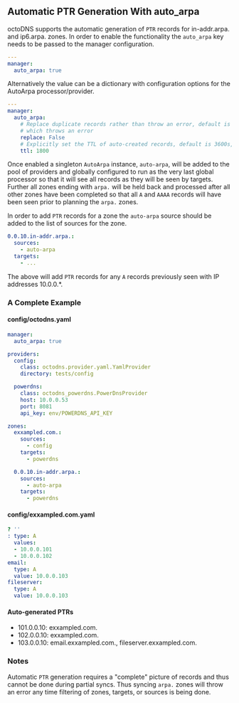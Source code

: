 ## Automatic PTR Generation With auto_arpa

octoDNS supports the automatic generation of `PTR` records for in-addr.arpa. and ip6.arpa. zones. In order to enable the functionality the `auto_arpa` key needs to be passed to the manager configuration.

```yaml
---
manager:
  auto_arpa: true
```

Alternatively the value can be a dictionary with configuration options for the AutoArpa processor/provider.

```yaml
---
manager:
  auto_arpa:
    # Replace duplicate records rather than throw an error, default is False
    # which throws an error
    replace: False
    # Explicitly set the TTL of auto-created records, default is 3600s, 1hr
    ttl: 1800
```

Once enabled a singleton `AutoArpa` instance, `auto-arpa`, will be added to the pool of providers and globally configured to run as the very last global processor so that it will see all records as they will be seen by targets. Further all zones ending with `arpa.` will be held back and processed after all other zones have been completed so that all `A` and `AAAA` records will have been seen prior to planning the `arpa.` zones. 

In order to add `PTR` records for a zone the `auto-arpa` source should be added to the list of sources for the zone.

```yaml
0.0.10.in-addr.arpa.:
  sources:
    - auto-arpa
  targets:
    - ...
```

The above will add `PTR` records for any `A` records previously seen with IP addresses 10.0.0.*.

### A Complete Example

#### config/octodns.yaml

```yaml
manager:
  auto_arpa: true

providers:
  config:
    class: octodns.provider.yaml.YamlProvider
    directory: tests/config

  powerdns:
    class: octodns_powerdns.PowerDnsProvider
    host: 10.0.0.53
    port: 8081
    api_key: env/POWERDNS_API_KEY

zones:
  exxampled.com.:
    sources:
      - config
    targets:
      - powerdns

  0.0.10.in-addr.arpa.:
    sources:
      - auto-arpa
    targets:
      - powerdns
```

#### config/exxampled.com.yaml

```yaml
? ''
: type: A
  values:
  - 10.0.0.101
  - 10.0.0.102
email:
  type: A
  value: 10.0.0.103
fileserver:
  type: A
  value: 10.0.0.103
```

#### Auto-generated PTRs

* 101.0.0.10: exxampled.com.
* 102.0.0.10: exxampled.com.
* 103.0.0.10: email.exxampled.com., fileserver.exxampled.com.

### Notes

Automatic `PTR` generation requires a "complete" picture of records and thus cannot be done during partial syncs. Thus syncing `arpa.` zones will throw an error any time filtering of zones, targets, or sources is being done.
